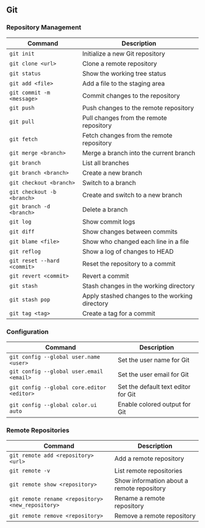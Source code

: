 ## Git

### Repository Management

| Command | Description |
| --- | --- |
| `git init` | Initialize a new Git repository |
| `git clone <url>` | Clone a remote repository |
| `git status` | Show the working tree status |
| `git add <file>` | Add a file to the staging area |
| `git commit -m <message>` | Commit changes to the repository |
| `git push` | Push changes to the remote repository |
| `git pull` | Pull changes from the remote repository |
| `git fetch` | Fetch changes from the remote repository |
| `git merge <branch>` | Merge a branch into the current branch |
| `git branch` | List all branches |
| `git branch <branch>` | Create a new branch |
| `git checkout <branch>` | Switch to a branch |
| `git checkout -b <branch>` | Create and switch to a new branch |
| `git branch -d <branch>` | Delete a branch |
| `git log` | Show commit logs |
| `git diff` | Show changes between commits |
| `git blame <file>` | Show who changed each line in a file |
| `git reflog` | Show a log of changes to HEAD |
| `git reset --hard <commit>` | Reset the repository to a commit |
| `git revert <commit>` | Revert a commit |
| `git stash` | Stash changes in the working directory |
| `git stash pop` | Apply stashed changes to the working directory |
| `git tag <tag>` | Create a tag for a commit |

### Configuration

| Command | Description |
| --- | --- |
| `git config --global user.name <user>` | Set the user name for Git |
| `git config --global user.email <email>` | Set the user email for Git |
| `git config --global core.editor <editor>` | Set the default text editor for Git |
| `git config --global color.ui auto` | Enable colored output for Git |

### Remote Repositories

| Command | Description |
| --- | --- |
| `git remote add <repository> <url>` | Add a remote repository |
| `git remote -v` | List remote repositories |
| `git remote show <repository>` | Show information about a remote repository |
| `git remote rename <repository> <new_repository>` | Rename a remote repository |
| `git remote remove <repository>` | Remove a remote repository |

